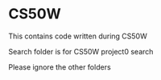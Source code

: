 # CS50W

This contains code written during CS50W

Search folder is for CS50W project0 search

Please ignore the other folders
